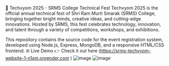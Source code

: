🎉 Techvyom 2025 - SRMS College Technical Fest
Techvyom 2025 is the official annual technical fest of Shri Ram Murti Smarak (SRMS) College, bringing together bright minds, creative ideas, and cutting-edge innovations. Hosted by SRMS, this fest celebrates technology, innovation, and talent through a variety of competitions, workshops, and exhibitions.

This repository contains the source code for the event registration system, developed using Node.js, Express, MongoDB, and a responsive HTML/CSS frontend.
🌐 Live Demo 👉 Check it out here (https://srms-techvyom-website-1-n1sm.onrender.com )
![image](https://github.com/user-attachments/assets/20114acb-2e03-41bc-9f2c-692dbe475675)
![image](https://github.com/user-attachments/assets/f3db2da7-7967-47da-b8c3-fdf8ae5b9313)
